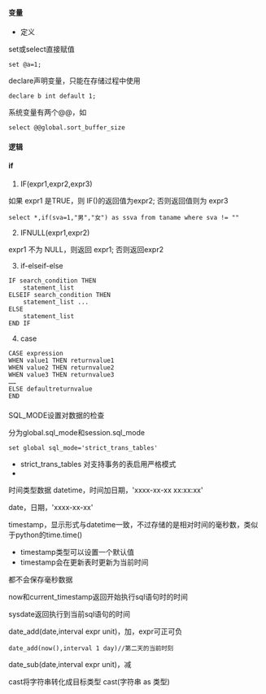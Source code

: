 #### 变量
- 定义

set或select直接赋值
```
set @a=1;
```
declare声明变量，只能在存储过程中使用
```
declare b int default 1;
```
系统变量有两个@@，如
```
select @@global.sort_buffer_size
```
#### 逻辑
#### if
1. IF(expr1,expr2,expr3)

如果 expr1 是TRUE，则 IF()的返回值为expr2; 否则返回值则为 expr3
```
select *,if(sva=1,"男","女") as ssva from taname where sva != ""
```
2. IFNULL(expr1,expr2)

expr1 不为 NULL，则返回 expr1; 否则返回expr2

3. if-elseif-else
```
IF search_condition THEN 
    statement_list  
ELSEIF search_condition THEN
    statement_list ...  
ELSE 
    statement_list
END IF
```

4. case
```
CASE expression
WHEN value1 THEN returnvalue1
WHEN value2 THEN returnvalue2
WHEN value3 THEN returnvalue3
……
ELSE defaultreturnvalue
END
```

#### 

SQL_MODE设置对数据的检查

分为global.sql_mode和session.sql_mode

```
set global sql_mode='strict_trans_tables'
```
- strict_trans_tables 对支持事务的表启用严格模式
- 

时间类型数据
datetime，时间加日期，'xxxx-xx-xx xx:xx:xx'

date，日期，'xxxx-xx-xx'


timestamp，显示形式与datetime一致，不过存储的是相对时间的毫秒数，类似于python的time.time()
- timestamp类型可以设置一个默认值
- timestamp会在更新表时更新为当前时间

都不会保存毫秒数据

now和current_timestamp返回开始执行sql语句时的时间

sysdate返回执行到当前sql语句的时间



date_add(date,interval expr unit)，加，expr可正可负
```
date_add(now(),interval 1 day)//第二天的当前时刻
```

date_sub(date,interval expr unit)，减



cast将字符串转化成目标类型
cast(字符串 as 类型)
